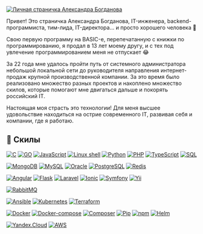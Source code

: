 [![Личная страничка Александра Богданова](./assets/header.png)](https://alexanderbogdanov.site)

Привет! Это страничка Александра Богданова, IT-инженера, backend-программиста, тим-лида, IT-директора... и просто хорошего человека 🤗

Свою первую программу на BASIC-е, перепечатанную с книжки по программированию, я продал в 13 лет моему другу, и с тех под увлечение программированием меня не отпускает 😂

За 22 года мне удалось пройти путь от системного администратора небольшой локальной сети до руководителя направления интернет-продаж крупной производственной компании. За это время было реализовано множество разных проектов и накоплено множество скилов, которые помогают мне двигаться дальше и покорять российский IT. 

Настоящая моя страсть это технологии! Для меня высшее удовольствие находиться на острие современного IT, развивая себя и компании, где я работаю. 

## 💼 Скилы
[![C](https://img.shields.io/badge/Lang-C-blue)](https://alexanderbogdanov.site)
[![GO](https://img.shields.io/badge/Lang-GO-blue)](https://alexanderbogdanov.site)
[![JavaScript](https://img.shields.io/badge/Lang-JavaScript-blue)](https://alexanderbogdanov.site)
[![Linux shell](https://img.shields.io/badge/Lang-Linix%20sehll-blue)](https://alexanderbogdanov.site)
[![Python](https://img.shields.io/badge/Lang-Python-blue)](https://alexanderbogdanov.site)
[![PHP](https://img.shields.io/badge/Lang-PHP-blue)](https://alexanderbogdanov.site)
[![TypeScript](https://img.shields.io/badge/Lang-TypeScript-blue)](https://alexanderbogdanov.site)
[![SQL](https://img.shields.io/badge/Lang-SQL-blue)](https://alexanderbogdanov.site)

[![MongoDB](https://img.shields.io/badge/DB-MongoDB-orange)](https://alexanderbogdanov.site)
[![MySQL](https://img.shields.io/badge/DB-MySQL-orange)](https://alexanderbogdanov.site)
[![Oracle](https://img.shields.io/badge/DB-Oracle-orange)](https://alexanderbogdanov.site)
[![PostgreSQL](https://img.shields.io/badge/DB-PostgreSQL-orange)](https://alexanderbogdanov.site)
[![Redis](https://img.shields.io/badge/DB-Redis-orange)](https://alexanderbogdanov.site)

[![Angular](https://img.shields.io/badge/Framework-Angular-green)](https://alexanderbogdanov.site)
[![Flask](https://img.shields.io/badge/Framework-Flask-green)](https://alexanderbogdanov.site)
[![Laravel](https://img.shields.io/badge/Framework-Laravel-green)](https://alexanderbogdanov.site)
[![Ionic](https://img.shields.io/badge/Framework-Ionic-green)](https://alexanderbogdanov.site)
[![Symfony](https://img.shields.io/badge/Framework-Symfony-green)](https://alexanderbogdanov.site)
[![Yii](https://img.shields.io/badge/Framework-Yii-green)](https://alexanderbogdanov.site)

[![RabbitMQ](https://img.shields.io/badge/Message%20brokers-RabbitMQ-red)](https://alexanderbogdanov.site)

[![Ansible](https://img.shields.io/badge/IaaS-Ansible-yellow)](https://alexanderbogdanov.site)
[![Kubernetes](https://img.shields.io/badge/IaaS-Kubernetes-yellow)](https://alexanderbogdanov.site)
[![Terraform](https://img.shields.io/badge/IaaS-Terraform-yellow)](https://alexanderbogdanov.site)

[![Docker](https://img.shields.io/badge/Tools-Docker-black)](https://alexanderbogdanov.site)
[![Docker-compose](https://img.shields.io/badge/Tools-Docker%20compose-black)](https://alexanderbogdanov.site)
[![Composer](https://img.shields.io/badge/Tools-Composer-black)](https://alexanderbogdanov.site)
[![Pip](https://img.shields.io/badge/Tools-Pip-black)](https://alexanderbogdanov.site)
[![npm](https://img.shields.io/badge/Tools-Npm-black)](https://alexanderbogdanov.site)
[![Helm](https://img.shields.io/badge/Tools-Helm-black)](https://alexanderbogdanov.site)

[![Yandex.Cloud](https://img.shields.io/badge/Cloud-Yandex.Cloud-white)](https://alexanderbogdanov.site)
[![AWS](https://img.shields.io/badge/Cloud-AWS-white)](https://alexanderbogdanov.site)


